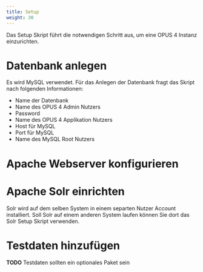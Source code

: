 ```yaml
---
title: Setup
weight: 30
---
```


Das Setup Skript führt die notwendigen Schritt aus, um eine OPUS 4 Instanz einzurichten.

# Datenbank anlegen

Es wird MySQL verwendet. Für das Anlegen der Datenbank fragt das Skript nach folgenden Informationen:

* Name der Datenbank
* Name des OPUS 4 Admin Nutzers
* Password
* Name des OPUS 4 Applikation Nutzers
* Host für MySQL
* Port für MySQL
* Name des MySQL Root Nutzers

# Apache Webserver konfigurieren

# Apache Solr einrichten

Solr wird auf dem selben System in einem separten Nutzer Account installiert. Soll Solr auf einem anderen System laufen
können Sie dort das Solr Setup Skript verwenden.

# Testdaten hinzufügen

**TODO** Testdaten sollten ein optionales Paket sein
